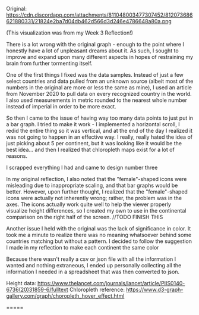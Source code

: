 Original: https://cdn.discordapp.com/attachments/811048003477307452/812073686621880331/21824e2ba7d04db462d566d3d246e4786648a80a.png

(This visualization was from my Week 3 Reflection!)

There is a lot wrong with the original graph - enough to the point where I honestly have a lot of unpleasant dreams about it. As such, I sought to improve and expand upon many different aspects in hopes of restraining my brain from further tormenting itself.

One of the first things I fixed was the data samples. Instead of just a few select countries and data pulled from an unknown source (albeit most of the numbers in the original are more or less the same as mine), I used an article from November 2020 to pull data on every recognized country in the world. I also used measurements in metric rounded to the nearest whole number instead of imperial in order to be more exact.

So then I came to the issue of having way too many data points to just put in a bar graph. I tried to make it work - I implemented a horizontal scroll, I redid the entire thing so it was vertical, and at the end of the day I realized it was not going to happen in an effective way. I really, really hated the idea of just picking about 5 per continent, but it was looking like it would be the best idea... and then I realized that chloropleth maps exist for a lot of reasons.

I scrapped everything I had and came to design number three

In my original reflection, I also noted that the "female"-shaped icons were misleading due to inappropriate scaling, and that bar graphs would be better. However, upon further thought, I realized that the "female"-shaped icons were actually not inherently wrong; rather, the problem was in the axes. The icons actually work quite well to help the viewer properly visualize height differences, so I created my own to use in the continental comparison on the right half of the screen. //TODO FINISH THIS

Another issue I held with the original was the lack of significance in color. It took me a minute to realize there was no meaning whatsoever behind some countries matching but without a pattern. I decided to follow the suggestion I made in my reflection to make each continent the same color

Because there wasn't really a csv or json file with all the information I wanted and nothing extraneous, I ended up personally collecting all the information I needed in a spreadsheet that was then converted to json.

Height data: https://www.thelancet.com/journals/lancet/article/PIIS0140-6736(20)31859-6/fulltext
Chloropleth reference: https://www.d3-graph-gallery.com/graph/choropleth_hover_effect.html

=====
